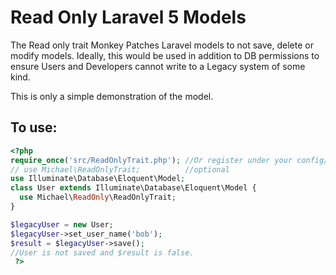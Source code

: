 # Read Only Laravel 5 Models
The Read only trait Monkey Patches Laravel models to not save, delete or modify models.
Ideally, this would be used in addition to DB permissions to ensure Users and Developers cannot write to a Legacy system of some kind.

This is only a simple demonstration of the model.
## To use:

```php
<?php
require_once('src/ReadOnlyTrait.php'); //Or register under your config/App.php
// use Michael\ReadOnlyTrait;          //optional
use Illuminate\Database\Eloquent\Model;
class User extends Illuminate\Database\Eloquent\Model {
  use Michael\ReadOnly\ReadOnlyTrait;
}

$legacyUser = new User;
$legacyUser->set_user_name('bob');
$result = $legacyUser->save();
//User is not saved and $result is false.
 ?>
```
